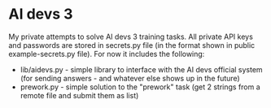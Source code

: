 # AI devs 3
My private attempts to solve AI devs 3 training tasks.
All private API keys and passwords are stored in secrets.py file (in the format shown in public example-secrets.py file).
For now it includes the following:
- lib/aidevs.py - simple library to interface with the AI devs official system (for sending answers - and whatever else shows up in the future)
- prework.py - simple solution to the "prework" task (get 2 strings from a remote file and submit them as list)
